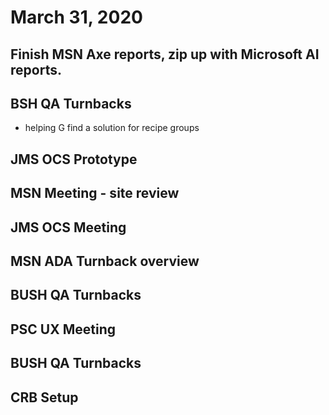 # March 31, 2020

## Finish MSN Axe reports, zip up with Microsoft AI reports.

## BSH QA Turnbacks
- helping G find a solution for recipe groups

## JMS OCS Prototype

## MSN Meeting - site review

## JMS OCS Meeting

## MSN ADA Turnback overview

## BUSH QA Turnbacks

## PSC UX Meeting

## BUSH QA Turnbacks

## CRB Setup
